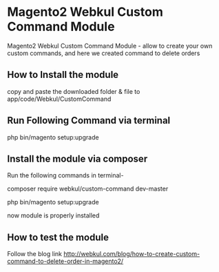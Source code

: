 # Magento2 Webkul Custom Command Module

Magento2 Webkul Custom Command Module - allow to create your own custom commands, and here we created command to delete orders

How to Install the module 
--------------------------
copy and paste the downloaded folder & file to app/code/Webkul/CustomCommand

Run Following Command via terminal
-----------------------------------
php bin/magento setup:upgrade

Install the module via composer
--------------------------
Run the following commands in terminal-

composer require webkul/custom-command dev-master

php bin/magento setup:upgrade

now module is properly installed

How to test the module
--------------------------
Follow the blog link http://webkul.com/blog/how-to-create-custom-command-to-delete-order-in-magento2/